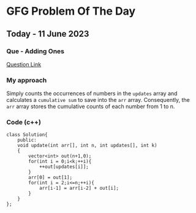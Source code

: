 # GFG Problem Of The Day

## Today - 11 June 2023
### Que - Adding Ones

[Question Link](https://practice.geeksforgeeks.org/problems/adding-ones3628/1)

### My approach
Simply counts the occurrences of numbers in the `updates` array and calculates a `cumulative sum` to save into the `arr` array. Consequently, the `arr` array stores the cumulative counts of each number from 1 to n.


### Code (c++)
```
class Solution{
    public:
    void update(int arr[], int n, int updates[], int k)
    {
        vector<int> out(n+1,0);
        for(int i = 0;i<k;++i){
            ++out[updates[i]];
        }
        arr[0] = out[1];
        for(int i = 2;i<=n;++i){
            arr[i-1] = arr[i-2] + out[i];
        }
    }
};
```